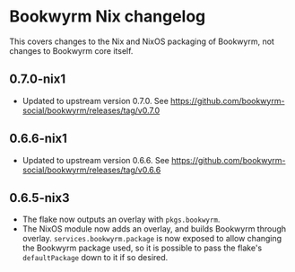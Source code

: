 # Bookwyrm Nix changelog
This covers changes to the Nix and NixOS packaging of Bookwyrm, not changes to Bookwyrm core itself.

## 0.7.0-nix1
* Updated to upstream version 0.7.0. See <https://github.com/bookwyrm-social/bookwyrm/releases/tag/v0.7.0>

## 0.6.6-nix1
* Updated to upstream version 0.6.6. See <https://github.com/bookwyrm-social/bookwyrm/releases/tag/v0.6.6>

## 0.6.5-nix3
* The flake now outputs an overlay with `pkgs.bookwyrm`.
* The NixOS module now adds an overlay, and builds Bookwyrm through overlay. `services.bookwyrm.package` is now exposed to allow changing the Bookwyrm package used, so it is possible to pass the flake's `defaultPackage` down to it if so desired. 
